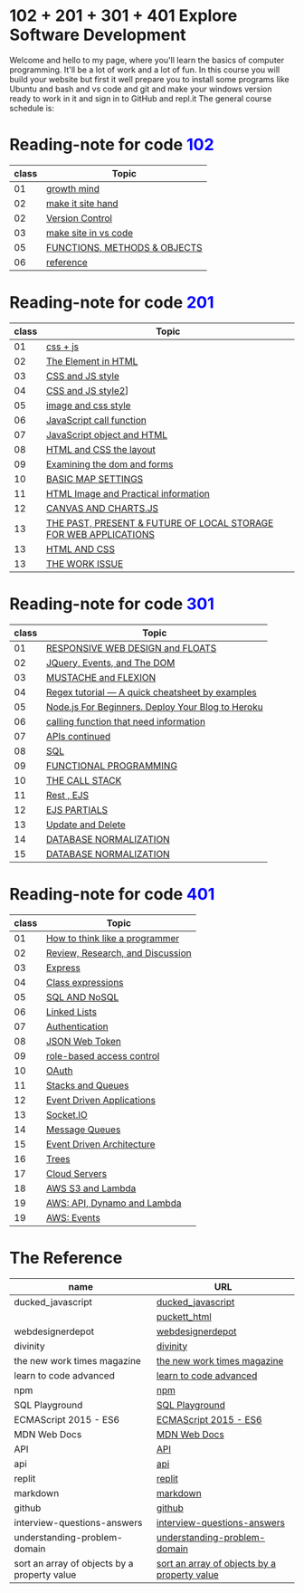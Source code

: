 # 102 + 201 + 301 + 401 Explore Software Development
Welcome and hello to my page, where you'll learn the basics of computer programming. It'll be a lot of work and a lot of fun.
In this course you will build your website but first it well prepare you to install some programs like Ubuntu and bash and vs code and git and make your windows version ready to work in it and sign in to GitHub and repl.it
The general course schedule is:

<h1> Reading-note for code <span style="color:blue">  102 </span> </h1> 

|class|Topic|
|-------|--------|
|01|[growth mind](./code102/Readme102-01.md)|
|02|[make it site hand](./code102/Readme102-02.md)|
|02|[Version Control](./code102/Readme102-02b.md)|
|03|[make site in vs code](./code102/Readme102-03.md)|
|05|[FUNCTIONS, METHODS & OBJECTS](./code102/Readme102-005.md)|
|06|[reference](./code102/Readme102-06.md)|

<h1> Reading-note for code <span style="color:blue"> 201 </span> </h1> 

|class|Topic|
|-------|--------|
|01|[css + js](./code201/Readme201-01.md)|
|02|[The Element in HTML](./code201/code201/Readme201-02.md)|
|03|[CSS and JS style](./code201/Readme201-03.md)|
|04|[CSS and JS style2](./code201/Readme201-04.md)]|
|05|[image and css style](./code201/Readme201-05.md)|
|06|[JavaScript call function](./code201/Readme201-06.md)|
|07|[JavaScript object and HTML](./code201/Readme201-07.md)|
|08|[HTML and CSS the layout](./code201/Readme201-08.md)|
|09|[Examining the dom and forms](./code201/Readme201-09.md)|
|10|[BASIC MAP SETTINGS](./code201/Readme201-10.md)|
|11|[HTML Image and Practical information ](./code201/Readme201-11.md)|
|12|[CANVAS AND CHARTS.JS ](./code201/Readme201-12.md)|
|13|[THE PAST, PRESENT & FUTURE OF LOCAL STORAGE FOR WEB APPLICATIONS](./code201/Readme201-13.md)|
|13|[HTML AND CSS](./code201/Readme201-14a.md)|
|13|[THE WORK ISSUE](./code201/Readme201-13.md)|


<h1> Reading-note for code <span style="color:blue"> 301 </span> </h1> 

|class|Topic|
|-------|--------|
|01|[RESPONSIVE WEB DESIGN and FLOATS](./code301/Readme301-01.md)|
|02|[JQuery, Events, and The DOM](./code301/Readme301-02.md)|
|03|[MUSTACHE and FLEXION](./code301/Readme301-03.md)|
|04|[Regex tutorial — A quick cheatsheet by examples](./code301/Readme301-04.md)|
|05|[Node.js For Beginners. Deploy Your Blog to Heroku](./code301/Readme301-05.md)|
|06|[calling function that need information](./code301/Readme301-06.md)|
|07|[APIs continued](./code301/Readme301-07.md)|
|08|[SQL](./code301/Readme301-08.md)|
|09|[FUNCTIONAL PROGRAMMING](./code301/Readme301-09.md)|
|10|[THE CALL STACK](./code301/Readme301-10.md)|
|11|[Rest , EJS](./code301/Readme301-11.md)|
|12|[EJS PARTIALS](./code301/Readme301-12.md)|
|13|[Update and Delete](./code301/Readme301-13.md)|
|14|[DATABASE NORMALIZATION](./code301/Readme301-14.md)|
|15|[DATABASE NORMALIZATION](./code301/Readme301-15.md)|


<h1> Reading-note for code <span style="color:blue"> 401 </span> </h1> 

|class|Topic|
|-------|--------|
|01|[How to think like a programmer](./code401/Readme401-prep0.md)|
|02|[Review, Research, and Discussion](./code401/Remdme401-01.md)|
|03|[Express](./code401/Readme401-02.md)|
|04|[Class expressions](./code401/Readme401-03.md)|
|05|[SQL AND NoSQL](./code401/Readme401-04.md)|
|06|[Linked Lists](./code401/Readme401-05.md)|
|07|[Authentication](./code401/Readme401-06.md)|
|08|[JSON Web Token](./code401/Readme401-07.md)|
|09|[role-based access control](./code401/Readme401-08.md)|
|10|[OAuth](./code401/Readme401-09.md)|
|11|[Stacks and Queues](./code401/Readme401-10.md)|
|12|[Event Driven Applications](./code401/Readme401-11.md)|
|13|[Socket.IO](./code401/Readme401-12.md)|
|14|[Message Queues](./code401/Readme401-13.md)|
|15|[Event Driven Architecture](./code401/Readme401-14.md)|
|16|[Trees](./code401/Readme401-15.md)|
|17|[Cloud Servers](./code401/Remdme401-16.md)|
|18|[AWS S3 and Lambda](./code401/Remdme401-17.md)|
|19|[AWS: API, Dynamo and Lambda](./code401/Remdme401-18.md)|
|19|[AWS: Events](./code401/Remdme401-19.md)|


# The Reference

|name|URL|
|-------|--------|
|ducked_javascript|[ ducked_javascript](http://javascriptbook.com/)|
||[puckett_html](https://wtf.tw/ref/duckett.pdf)|
|webdesignerdepot|[webdesignerdepot](https://www.webdesignerdepot.com/2013/11/easily-create-stunning-animated-charts-with-chart-js/)|
|divinity|[divinity](http://diveinto.html5doctor.com/storage.html)|
|the new work times magazine|[the new work times magazine](https://www.nytimes.com/2016/02/28/magazine/what-google-learned-from-its-quest-to-build-the-perfect-team.html)|
|learn to code advanced|[learn to code advanced](https://learn.shayhowe.com/advanced-html-css/css-transforms/)|
|npm|[npm](https://www.npmjs.com/)|
|SQL Playground|[SQL Playground](https://master.dcesh4541no84.amplifyapp.com/)|
|ECMAScript 2015 - ES6|[ECMAScript 2015 - ES6](https://www.w3schools.com/js/js_es6.asp)|
|MDN Web Docs|[MDN Web Docs](https://developer.mozilla.org/en-US/docs/Web/JavaScript/Reference/Global_Objects/Promise)|
|API|[API](https://blog.postman.com/intro-to-apis-what-is-an-api/)|
|api|[api](https://www.chartjs.org/docs/latest/developers/api.html)|
|replit|[replit](https://replit.com/)|
|markdown|[markdown](https://guides.github.com/features/mastering-markdown/)|
|github|[github](https://github.com/)|
|interview-questions-answers|[interview-questions-answers](https://www.guru99.com/javascript-interview-questions-answers.html)|
|understanding-problem-domain|[understanding-problem-domain](https://dzone.com/articles/understanding-problem-domain)|
|sort an array of objects by a property value|[sort an array of objects by a property value](https://flaviocopes.com/how-to-sort-array-of-objects-by-property-javascript/)|